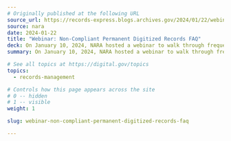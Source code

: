 ```yaml
---
# Originally published at the following URL
source_url: https://records-express.blogs.archives.gov/2024/01/22/webinar-on-faq-about-non-compliant-permanent-digitized-records/
source: nara
date: 2024-01-22
title: "Webinar: Non-Compliant Permanent Digitized Records FAQ"
deck: On January 10, 2024, NARA hosted a webinar to walk through frequently asked questions about and discuss options and paths for non-compliant digitized permanent records. The discussion also covered the upcoming June 30, 2024 deadline in M-23-07 for NARA to stop accepting records in analog format.
summary: On January 10, 2024, NARA hosted a webinar to walk through frequently asked questions about and discuss options and paths for non-compliant digitized permanent records. The discussion also covered the upcoming June 30, 2024 deadline in M-23-07 for NARA to stop accepting records in analog format.

# See all topics at https://digital.gov/topics
topics:
  - records-management

# Controls how this page appears across the site
# 0 -- hidden
# 1 -- visible
weight: 1

slug: webinar-non-compliant-permanent-digitized-records-faq

---
```

